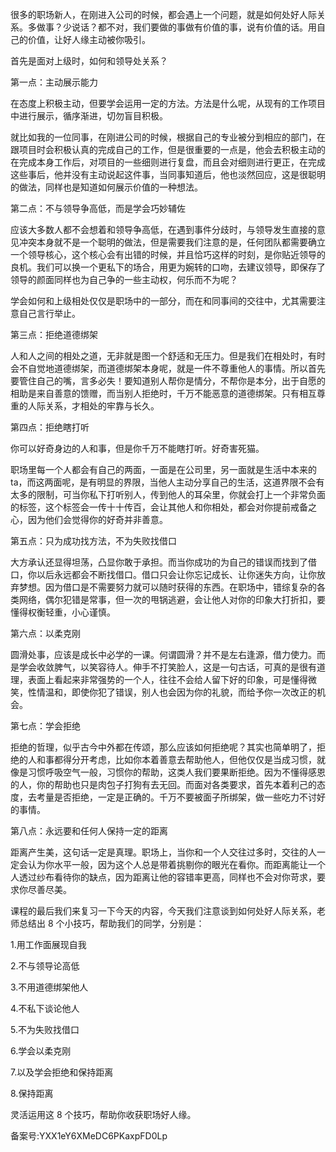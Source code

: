 很多的职场新人，在刚进入公司的时候，都会遇上一个问题，就是如何处好人际关系。多做事？少说话？都不对，我们要做的事做有价值的事，说有价值的话。用自己的价值，让好人缘主动被你吸引。

首先是面对上级时，如何和领导处关系？

第一点：主动展示能力

在态度上积极主动，但要学会运用一定的方法。方法是什么呢，从现有的工作项目中进行展示，循序渐进，切勿盲目积极。

就比如我的一位同事，在刚进公司的时候，根据自己的专业被分到相应的部门，在跟项目时会积极认真的完成自己的工作，但是很重要的一点是，他会去积极主动的在完成本身工作后，对项目的一些细则进行复盘，而且会对细则进行更正，在完成这些事后，他并没有主动说起这件事，当同事知道后，他也淡然回应，这是很聪明的做法，同样也是知道如何展示价值的一种想法。

第二点：不与领导争高低，而是学会巧妙辅佐

应该大多数人都不会想着和领导争高低，在遇到事件分歧时，与领导发生直接的意见冲突本身就不是一个聪明的做法，但是需要我们注意的是，任何团队都需要确立一个领导核心，这个核心会有出错的时候，并且恰巧这样的时刻，是你贴近领导的良机。我们可以换一个更私下的场合，用更为婉转的口吻，去建议领导，即保存了领导的颜面同样也为自己争的一些主动权，何乐而不为呢？

学会如何和上级相处仅仅是职场中的一部分，而在和同事间的交往中，尤其需要注意自己言行举止。

第三点：拒绝道德绑架

人和人之间的相处之道，无非就是图一个舒适和无压力。但是我们在相处时，有时会不自觉地道德绑架，而道德绑架本身呢，就是一件不尊重他人的事情。所以首先要管住自己的嘴，言多必失！要知道别人帮你是情分，不帮你是本分，出于自愿的相助是来自善意的馈赠，而当别人拒绝时，千万不能恶意的道德绑架。只有相互尊重的人际关系，才相处的牢靠与长久。

第四点：拒绝瞎打听

你可以好奇身边的人和事，但是你千万不能瞎打听。好奇害死猫。

职场里每一个人都会有自己的两面，一面是在公司里，另一面就是生活中本来的 ta，而这两面呢，是有明显的界限，当他人主动分享自己的生活，这道界限不会有太多的限制，可当你私下打听别人，传到他人的耳朵里，你就会打上一个非常负面的标签，这个标签会一传十十传百，会让其他人和你相处，都会对你提前戒备之心，因为他们会觉得你的好奇并非善意。

第五点：只为成功找方法，不为失败找借口

大方承认还显得坦荡，凸显你敢于承担。而当你成功的为自己的错误而找到了借口，你以后永远都会不断找借口。借口只会让你忘记成长、让你迷失方向，让你放弃梦想。因为借口是不需要努力就可以随时获得的东西。在职场中，错综复杂的各类网络，偶尔犯错是常事，但一次的甩锅逃避，会让他人对你的印象大打折扣，要懂得权衡轻重，小心谨慎。

第六点：以柔克刚

圆滑处事，应该是成长中必学的一课。何谓圆滑？并不是左右逢源，借力使力。而是学会收敛脾气，以笑容待人。伸手不打笑脸人，这是一句古话，可真的是很有道理，表面上看起来非常强势的一个人，往往不会给人留下好的印象，可是懂得微笑，性情温和，即使你犯了错误，别人也会因为你的礼貌，而给予你一次改正的机会。

第七点：学会拒绝

拒绝的哲理，似乎古今中外都在传颂，那么应该如何拒绝呢？其实也简单明了，拒绝的人和事都得分开考虑，比如你本着善意去帮助他人，但他仅仅是当成习惯，就像是习惯呼吸空气一般，习惯你的帮助，这类人我们要果断拒绝。因为不懂得感恩的人，你的帮助也只是肉包子打狗有去无回。而面对各类要求，首先本着利己的态度，去考量是否拒绝，一定是正确的。千万不要被面子所绑架，做一些吃力不讨好的事情。

第八点：永远要和任何人保持一定的距离

距离产生美，这句话一定是真理。职场上，当你和一个人交往过多时，交往的人一定会认为你水平一般，因为这个人总是带着挑剔你的眼光在看你。而距离能让一个人透过纱布看待你的缺点，因为距离让他的容错率更高，同样也不会对你苛求，要求你尽善尽美。

课程的最后我们来复习一下今天的内容，今天我们注意谈到如何处好人际关系，老师总结出 8 个小技巧，帮助我们的同学，分别是：

1.用工作面展现自我

2.不与领导论高低

3.不用道德绑架他人

4.不私下谈论他人

5.不为失败找借口

6.学会以柔克刚

7.以及学会拒绝和保持距离

8.保持距离

灵活运用这 8 个技巧，帮助你收获职场好人缘。

备案号:YXX1eY6XMeDC6PKaxpFD0Lp